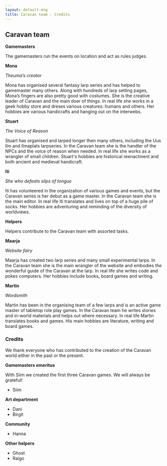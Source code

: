 ```yaml
---
layout: default-eng
title: Caravan team - Credits
---
```

## Caravan team

**Gamemasters**

The gamemasters run the events on location and act as rules judges. 

**Mona**

_Theuma’s creator_

Mona has organised several fantasy larp series and has helped to gamemaster many others. Along with hundreds of larp setting pages, Mona’s fingers are also pretty good with costumes. She is the creative leader of Caravan and the main doer of things. In real life she works in a geek hobby store and dreses various creatures: humans and others. Her hobbies are various handicrafts and hanging out on the interwebs. 

**Stuart**

_The Voice of Reason_

Stuart has organised and larped longer then many others, including the Uus Ilm and Ilmaplats larpseries. In the Caravan team she is the handler of the NPCs and the voice of reason when needed. In real life she works as a wrangler of small children. Stuart's hobbies are historical reenactment and both ancient and medieval handicraft. 

**Iti**

_She who defeats slips of tongue_

Iti has volunteered in the organization of various games and events, but the Caravan series is her debut as a game master. In the Caravan team she is the main editor. In real life Iti translates and lives on top of a huge pile of socks. Her hobbies are adventuring and reminding of the diversity of worldviews.

**Helpers**

Helpers contribute to the Caravan team with assorted tasks. 

**Maarja**

_Website fairy_

Maarja has created two larp series and many small experimental larps. In the Caravan team she is the main wrangler of the website and embodies the wonderful guide of the Caravan at the larp. In real life she writes code and pokes computers. Her hobbies include books, board games and writing. 

**Martin**

_Wordsmith_

Martin has been in the organising team of a few larps and is an active game master of tabletop role play games. In the Caravan team he writes stories and in-world materials and helps out where necessary. In real life Martin translates books and games. His main hobbies are literature, writing and board games.

### Credits

We thank everyone who has contributed to the creation of the Caravan world either in the past or the present. 

**Gamemasters emeritus**

With Siim we created the first three Caravan games. We will always be grateful!

* Siim 

**Art department**
* Dani
* Birgit

**Community**
* Hanna

**Other helpers**
* Ghost
* Raigo
